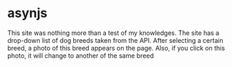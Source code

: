 # asynjs
This site was nothing more than a test of my knowledges. The site has a drop-down list of dog breeds taken from the API. After selecting a certain breed, a photo of this breed appears on the page. Also, if you click on this photo, it will change to another of the same breed
